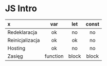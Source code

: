 # JS Intro

| x               |   var    |  let  | const |
|:----------------|:--------:|:-----:|:-----:|
| Redeklaracja    |    ok    |  no   |  no   |   
| Reinicjalizacja |    ok    |  ok   |  no   |   
| Hosting         |    ok    |  no   |  no   |   
| Zasięg          | function | block | block |

